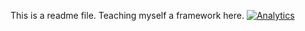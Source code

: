 This is a readme file. Teaching myself a framework here. 
[![Analytics](https://ga-beacon.appsport.com/UA-75405312-1/vinmvc/README?pixel)](https://github.com/igrigorik/ga-beacon)

